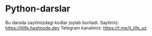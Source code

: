 # Python-darslar

Bu darsda saytimizdagi kodlar joylab boriladi.
Saytimiz: https://itlife.hashnode.dev
Telegram kanalimiz: https://t.me/it_life_uz
